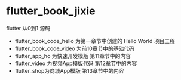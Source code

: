 # flutter_book_jixie

flutter 从0到1 源码 

*  flutter_book_code_hello 为第一章节中创建的 Hello World 项目工程
*  flutter_book_code_video 为前10章节中的基础代码 
*  flutter_app_ho 为快速开发模版 第11章节中的内容
*  flutter_video 为视频App模版代码 第12章节中的内容
*  flutter_shop为商城App模版 第13章节中的内容





